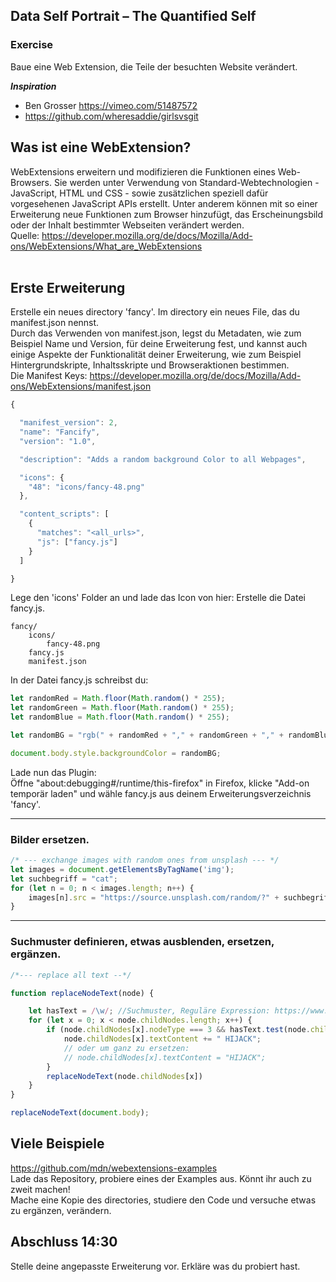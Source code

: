 ## Data Self Portrait – The Quantified Self

### Exercise
Baue eine Web Extension, die Teile der besuchten Website verändert. 

**_Inspiration_**
* Ben Grosser
https://vimeo.com/51487572
* https://github.com/wheresaddie/girlsvsgit

## Was ist eine WebExtension?
WebExtensions erweitern und modifizieren die Funktionen eines Web-Browsers. Sie werden unter Verwendung von Standard-Webtechnologien - JavaScript, HTML und CSS - sowie zusätzlichen speziell dafür vorgesehenen JavaScript APIs erstellt. Unter anderem können mit so einer Erweiterung neue Funktionen zum Browser hinzufügt, das Erscheinungsbild oder der Inhalt bestimmter Webseiten verändert werden. <br/>
Quelle: https://developer.mozilla.org/de/docs/Mozilla/Add-ons/WebExtensions/What_are_WebExtensions <br/><br/>



## Erste Erweiterung
Erstelle ein neues directory 'fancy'. Im directory ein neues File, das du manifest.json nennst. <br/>
Durch das Verwenden von manifest.json, legst du Metadaten, wie zum Beispiel Name und Version, für deine Erweiterung fest, und kannst auch einige Aspekte der Funktionalität deiner Erweiterung, wie zum Beispiel Hintergrundskripte, Inhaltsskripte und Browseraktionen bestimmen.<br/>
Die Manifest Keys: https://developer.mozilla.org/de/docs/Mozilla/Add-ons/WebExtensions/manifest.json

```js
{

  "manifest_version": 2,
  "name": "Fancify",
  "version": "1.0",

  "description": "Adds a random background Color to all Webpages",

  "icons": {
    "48": "icons/fancy-48.png"
  },

  "content_scripts": [
    {
      "matches": "<all_urls>",
      "js": ["fancy.js"]
    }
  ]

}
```
Lege den 'icons' Folder an und lade das Icon von hier:
Erstelle die Datei fancy.js. 
```
fancy/
    icons/
        fancy-48.png
    fancy.js
    manifest.json
```
In der Datei fancy.js schreibst du:

```js
let randomRed = Math.floor(Math.random() * 255);
let randomGreen = Math.floor(Math.random() * 255);
let randomBlue = Math.floor(Math.random() * 255);

let randomBG = "rgb(" + randomRed + "," + randomGreen + "," + randomBlue + ")";

document.body.style.backgroundColor = randomBG;
```
Lade nun das Plugin:<br/>
Öffne "about:debugging#/runtime/this-firefox" in Firefox, klicke "Add-on temporär laden" und wähle fancy.js aus deinem Erweiterungsverzeichnis 'fancy'. 

***
### Bilder ersetzen. 
```js
/* --- exchange images with random ones from unsplash --- */
let images = document.getElementsByTagName('img');
let suchbegriff = "cat";
for (let n = 0; n < images.length; n++) {
    images[n].src = "https://source.unsplash.com/random/?" + suchbegriff + "&sig=" + n;
}
```

***
### Suchmuster definieren, etwas ausblenden, ersetzen, ergänzen.
```js
/*--- replace all text --*/

function replaceNodeText(node) {

    let hasText = /\w/; //Suchmuster, Reguläre Expression: https://www.w3schools.com/jsref/jsref_obj_regexp.asp
    for (let x = 0; x < node.childNodes.length; x++) {
        if (node.childNodes[x].nodeType === 3 && hasText.test(node.childNodes[x].textContent)) {
            node.childNodes[x].textContent += " HIJACK";
            // oder um ganz zu ersetzen:
            // node.childNodes[x].textContent = "HIJACK";
        }
        replaceNodeText(node.childNodes[x])
    }
}

replaceNodeText(document.body);
````



## Viele Beispiele
https://github.com/mdn/webextensions-examples <br/>
Lade das Repository, probiere eines der Examples aus. Könnt ihr auch zu zweit machen! <br/>
Mache eine Kopie des directories, studiere den Code und versuche etwas zu ergänzen, verändern. 


## Abschluss 14:30
Stelle deine angepasste Erweiterung vor. Erkläre was du probiert hast.